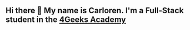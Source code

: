 ## Hi there 👋 My name is Carloren. I'm a Full-Stack student in the [4Geeks Academy]([https://duckduckgo.com](https://github.com/4GeeksAcademy))

<!--
**Carloren/carloren** is a ✨ _special_ ✨ repository because its `README.md` (this file) appears on your GitHub profile.

Here are some ideas to get you started:

- 🔭 I’m currently working on ...
- 🌱 I’m currently learning ...
- 👯 I’m looking to collaborate on ...
- 🤔 I’m looking for help with ...
- 💬 Ask me about ...
- 📫 How to reach me: ...
- 😄 Pronouns: ...
- ⚡ Fun fact: ...
-->
